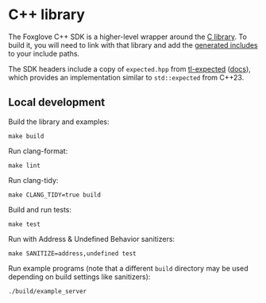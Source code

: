 # C++ library

The Foxglove C++ SDK is a higher-level wrapper around the [C library](../c). To build it, you will need to link with that library and add the [generated includes](../c/include) to your include paths.

The SDK headers include a copy of `expected.hpp` from [tl-expected](https://github.com/TartanLlama/expected) ([docs](https://tl.tartanllama.xyz/en/latest/api/expected.html)), which provides an implementation similar to `std::expected` from C++23.

## Local development

Build the library and examples:

```
make build
```

Run clang-format:

```
make lint
```

Run clang-tidy:

```
make CLANG_TIDY=true build
```

Build and run tests:

```
make test
```

Run with Address & Undefined Behavior sanitizers:

```
make SANITIZE=address,undefined test
```

Run example programs (note that a different `build` directory may be used depending on build settings like sanitizers):

```
./build/example_server
```
